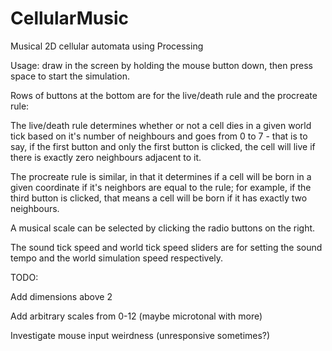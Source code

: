 # CellularMusic
Musical 2D cellular automata using Processing

Usage: draw in the screen by holding the mouse button down, then press space to start the simulation.

Rows of buttons at the bottom are for the live/death rule and the procreate rule:

The live/death rule determines whether or not a cell dies in a given world tick based on it's number of neighbours and goes from 0 to 7 - that is to say, if the first button and only the first button is clicked, the cell will live if there is exactly zero neighbours adjacent to it. 

The procreate rule is similar, in that it determines if a cell will be born in a given coordinate if it's neighbors are equal to the rule; for example, if the third button is clicked, that means a cell will be born if it has exactly two neighbours. 

A musical scale can be selected by clicking the radio buttons on the right.

The sound tick speed and world tick speed sliders are for setting the sound tempo and the world simulation speed respectively. 

TODO:

Add dimensions above 2

Add arbitrary scales from 0-12 (maybe microtonal with more)

Investigate mouse input weirdness (unresponsive sometimes?)
